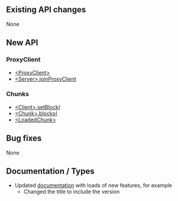 ## Existing API changes
None

## New API
### ProxyClient
* [\<ProxyClient>](https://oscarnow.github.io/minecraft-server/0.2.0/classes/ProxyClient)
* [\<Server>.joinProxyClient](https://oscarnow.github.io/minecraft-server/0.2.0/classes/Server#joinProxyClient)

### Chunks
* [\<Client>.setBlock(](https://oscarnow.github.io/minecraft-server/0.2.0/classes/Client#setBlock)
* [\<Chunk>.blocks{](https://oscarnow.github.io/minecraft-server/0.2.0/classes/Chunk#blocks)
* [\<LoadedChunk>](https://oscarnow.github.io/minecraft-server/0.2.0/classes/LoadedChunk)

## Bug fixes
None

## Documentation / Types
* Updated [documentation](https://oscarnow.github.io/minecraft-server/0.2.0/) with loads of new features, for example
  * Changed the title to include the version
